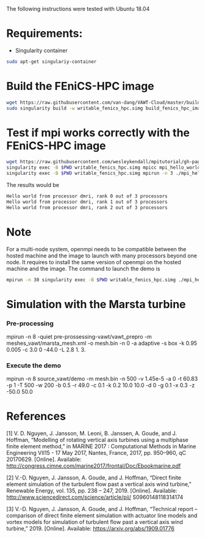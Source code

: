 The following instructions were tested with Ubuntu 18.04
# Requirements:
* Singularity container
```bash
sudo apt-get singulariy-container
```

# Build the FEniCS-HPC image
```bash
wget https://raw.githubusercontent.com/van-dang/VAWT-Cloud/master/build_image_source_vawt
sudo singularity build -w writable_fenics_hpc.simg build_fenics_hpc_image_recipe
```
# Test if mpi works correctly with the FEniCS-HPC image
```bash
wget https://raw.githubusercontent.com/wesleykendall/mpitutorial/gh-pages/tutorials/mpi-hello-world/code/mpi_hello_world.c
singularity exec -B $PWD writable_fenics_hpc.simg mpicc mpi_hello_world.c -o mpi_hello_world
singularity exec -B $PWD writable_fenics_hpc.simg mpirun -n 3 ./mpi_hello_world
```
The results would be
```bash
Hello world from processor dmri, rank 0 out of 3 processors
Hello world from processor dmri, rank 1 out of 3 processors
Hello world from processor dmri, rank 2 out of 3 processors
```
# Note
For a multi-node system, openmpi needs to be compatible between the hosted machine and the image to launch with many processors beyond one node. It requires to install the same version of openmpi on the hosted machine and the image. The command to launch the demo is
```bash
mpirun -n 30 singularity exec -B $PWD writable_fenics_hpc.simg ./mpi_hello_world
```

# Simulation with the Marsta turbine

### Pre-processing
mpirun -n 8 -quiet pre-prossessing-vawt/vawt_prepro -m  meshes_vawt/marsta_mesh.xml -o mesh.bin -n 0 -a adaptive -s box -k 0.95 0.005 -c 3.0 0 -44.0 -L 2.8 1. 3.

### Execute the demo
mpirun -n 8 source_vawt/demo -m mesh.bin -n 500 -v 1.45e-5 -a 0 -t 60.83 -p 1 -T 500 -w 200 -b 0.5 -r 49.0 -c 0.1 -k 0.2 10.0 10.0 -d 0 -g 0.1 -x 0.3 -z -50.0 50.0

# References
[1] V. D. Nguyen, J. Jansson, M. Leoni, B. Janssen, A. Goude, and J. Hoffman, “Modelling of rotating vertical axis turbines using a multiphase finite element method,” in MARINE 2017 : Computational Methods in Marine Engineering VII15 - 17 May 2017, Nantes, France, 2017, pp. 950–960, qC 20170629. [Online]. Available: http://congress.cimne.com/marine2017/frontal/Doc/Ebookmarine.pdf

[2] V.-D. Nguyen, J. Jansson, A. Goude, and J. Hoffman, “Direct finite element simulation of the turbulent flow past a vertical axis wind turbine,” Renewable Energy, vol. 135, pp. 238 – 247, 2019. [Online]. Available: http://www.sciencedirect.com/science/article/pii/ S0960148118314174

[3] V.-D. Nguyen, J. Jansson, A. Goude, and J. Hoffman, “Technical report – comparison of direct finite element simulation with actuator line models and vortex models for simulation of turbulent flow past a vertical axis wind turbine,” 2019. [Online]. Available: https://arxiv.org/abs/1909.01776
